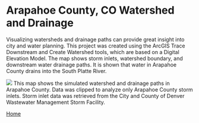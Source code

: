# Arapahoe County, CO Watershed and Drainage
Visualizing watersheds and drainage paths can provide great insight into city and water planning. This project was created using the ArcGIS Trace Downstream and Create Watershed tools, which are based on a Digital Elevation Model. The map shows storm inlets, watershed boundary, and downstream water drainage paths. It is shown that water in Arapahoe County drains into the South Platte River. 

<img src="https://github.com/user-attachments/assets/2315abcf-48e5-4db2-9d7b-eee60d168a40">
This map shows the simulated watershed and drainage paths in Arapahoe County. Data was clipped to analyze only Arapahoe County storm inlets. Storm inlet data was retrieved from the City and County of Denver Wastewater Management Storm Facility. 

[Home](README.md)
